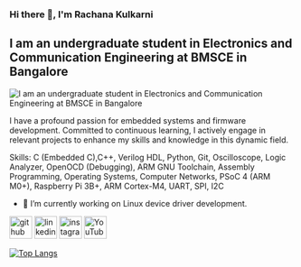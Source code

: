 ### Hi there 👋, I'm Rachana Kulkarni
## I am an undergraduate student in Electronics and Communication Engineering at BMSCE in Bangalore
![I am an undergraduate student in Electronics and Communication Engineering at BMSCE in Bangalore](https://arturssmirnovs.github.io/github-profile-readme-generator/images/banner.png)

I have a profound passion for embedded systems and firmware development. Committed to continuous learning, I actively engage in relevant projects to enhance my skills and knowledge in this dynamic field.

Skills: C (Embedded C),C++, Verilog HDL, Python, Git, Oscilloscope, Logic Analyzer, OpenOCD (Debugging), ARM GNU Toolchain, Assembly Programming, Operating Systems, Computer Networks, PSoC 4 (ARM M0+), Raspberry Pi 3B+, ARM Cortex-M4, UART, SPI, I2C

- 🔭 I’m currently working on Linux device driver development. 


[<img src='https://cdn.jsdelivr.net/npm/simple-icons@3.0.1/icons/github.svg' alt='github' height='40'>](https://github.com/rachana-k-kulkarni)  [<img src='https://cdn.jsdelivr.net/npm/simple-icons@3.0.1/icons/linkedin.svg' alt='linkedin' height='40'>](https://www.linkedin.com/in/rachana-k-kulkarni/)  [<img src='https://cdn.jsdelivr.net/npm/simple-icons@3.0.1/icons/instagram.svg' alt='instagram' height='40'>](https://www.instagram.com/creata_kulkarni/?hl=en)  [<img src='https://cdn.jsdelivr.net/npm/simple-icons@3.0.1/icons/youtube.svg' alt='YouTube' height='40'>](www.youtube.com/@Creata_Kulkarni)  

[![Top Langs](https://github-readme-stats.vercel.app/api/top-langs/?username=rachana-k-kulkarni)](https://github.com/anuraghazra/github-readme-stats)

